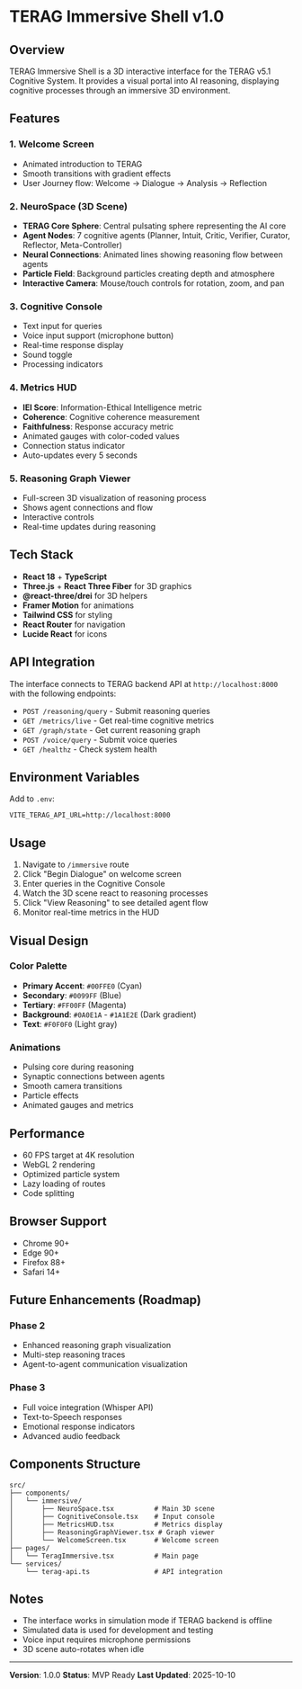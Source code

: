 # TERAG Immersive Shell v1.0

## Overview

TERAG Immersive Shell is a 3D interactive interface for the TERAG v5.1 Cognitive System. It provides a visual portal into AI reasoning, displaying cognitive processes through an immersive 3D environment.

## Features

### 1. Welcome Screen
- Animated introduction to TERAG
- Smooth transitions with gradient effects
- User Journey flow: Welcome → Dialogue → Analysis → Reflection

### 2. NeuroSpace (3D Scene)
- **TERAG Core Sphere**: Central pulsating sphere representing the AI core
- **Agent Nodes**: 7 cognitive agents (Planner, Intuit, Critic, Verifier, Curator, Reflector, Meta-Controller)
- **Neural Connections**: Animated lines showing reasoning flow between agents
- **Particle Field**: Background particles creating depth and atmosphere
- **Interactive Camera**: Mouse/touch controls for rotation, zoom, and pan

### 3. Cognitive Console
- Text input for queries
- Voice input support (microphone button)
- Real-time response display
- Sound toggle
- Processing indicators

### 4. Metrics HUD
- **IEI Score**: Information-Ethical Intelligence metric
- **Coherence**: Cognitive coherence measurement
- **Faithfulness**: Response accuracy metric
- Animated gauges with color-coded values
- Connection status indicator
- Auto-updates every 5 seconds

### 5. Reasoning Graph Viewer
- Full-screen 3D visualization of reasoning process
- Shows agent connections and flow
- Interactive controls
- Real-time updates during reasoning

## Tech Stack

- **React 18** + **TypeScript**
- **Three.js** + **React Three Fiber** for 3D graphics
- **@react-three/drei** for 3D helpers
- **Framer Motion** for animations
- **Tailwind CSS** for styling
- **React Router** for navigation
- **Lucide React** for icons

## API Integration

The interface connects to TERAG backend API at `http://localhost:8000` with the following endpoints:

- `POST /reasoning/query` - Submit reasoning queries
- `GET /metrics/live` - Get real-time cognitive metrics
- `GET /graph/state` - Get current reasoning graph
- `POST /voice/query` - Submit voice queries
- `GET /healthz` - Check system health

## Environment Variables

Add to `.env`:
```
VITE_TERAG_API_URL=http://localhost:8000
```

## Usage

1. Navigate to `/immersive` route
2. Click "Begin Dialogue" on welcome screen
3. Enter queries in the Cognitive Console
4. Watch the 3D scene react to reasoning processes
5. Click "View Reasoning" to see detailed agent flow
6. Monitor real-time metrics in the HUD

## Visual Design

### Color Palette
- **Primary Accent**: `#00FFE0` (Cyan)
- **Secondary**: `#0099FF` (Blue)
- **Tertiary**: `#FF00FF` (Magenta)
- **Background**: `#0A0E1A` - `#1A1E2E` (Dark gradient)
- **Text**: `#F0F0F0` (Light gray)

### Animations
- Pulsing core during reasoning
- Synaptic connections between agents
- Smooth camera transitions
- Particle effects
- Animated gauges and metrics

## Performance

- 60 FPS target at 4K resolution
- WebGL 2 rendering
- Optimized particle system
- Lazy loading of routes
- Code splitting

## Browser Support

- Chrome 90+
- Edge 90+
- Firefox 88+
- Safari 14+

## Future Enhancements (Roadmap)

### Phase 2
- Enhanced reasoning graph visualization
- Multi-step reasoning traces
- Agent-to-agent communication visualization

### Phase 3
- Full voice integration (Whisper API)
- Text-to-Speech responses
- Emotional response indicators
- Advanced audio feedback

## Components Structure

```
src/
├── components/
│   └── immersive/
│       ├── NeuroSpace.tsx          # Main 3D scene
│       ├── CognitiveConsole.tsx    # Input console
│       ├── MetricsHUD.tsx          # Metrics display
│       ├── ReasoningGraphViewer.tsx # Graph viewer
│       └── WelcomeScreen.tsx       # Welcome screen
├── pages/
│   └── TeragImmersive.tsx          # Main page
└── services/
    └── terag-api.ts                # API integration
```

## Notes

- The interface works in simulation mode if TERAG backend is offline
- Simulated data is used for development and testing
- Voice input requires microphone permissions
- 3D scene auto-rotates when idle

---

**Version**: 1.0.0
**Status**: MVP Ready
**Last Updated**: 2025-10-10
